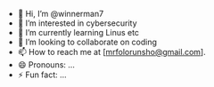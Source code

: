 - 👋 Hi, I’m @winnerman7
- 👀 I’m interested in cybersecurity
- 🌱 I’m currently learning Linus etc
- 💞️ I’m looking to collaborate on coding
- 📫 How to reach me  at [mrfolorunsho@gmail.com]. 
- 😄 Pronouns: ...
- ⚡ Fun fact: ...

<!---
winnerman7/winnerman7 is a ✨ special ✨ repository because its `README.md` (this file) appears on your GitHub profile.
You can click the Preview link to take a look at your changes.
--->
